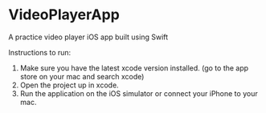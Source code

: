 # VideoPlayerApp
A practice video player iOS app built using Swift

Instructions to run:
1. Make sure you have the latest xcode version installed. (go to the app store on your mac and search xcode)
2. Open the project up in xcode.
3. Run the application on the iOS simulator or connect your iPhone to your mac.
